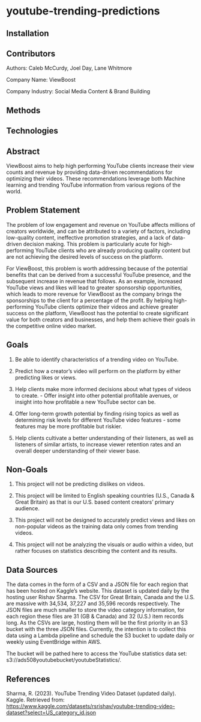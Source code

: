 # youtube-trending-predictions

## Installation


## Contributors
Authors: Caleb McCurdy, Joel Day, Lane Whitmore

Company Name: ViewBoost

Company Industry: Social Media Content & Brand Building

## Methods

## Technologies

## Abstract
ViewBoost aims to help high performing YouTube clients increase their view counts and revenue by providing data-driven recommendations for optimizing their videos. These recommendations leverage both Machine learning and trending YouTube information from various regions of the world. 

## Problem Statement
The problem of low engagement and revenue on YouTube affects millions of creators worldwide, and can be attributed to a variety of factors, including low-quality content, ineffective promotion strategies, and a lack of data-driven decision making. This problem is particularly acute for high-performing YouTube clients who are already producing quality content but are not achieving the desired levels of success on the platform.

For ViewBoost, this problem is worth addressing because of the potential benefits that can be derived from a successful YouTube presence, and the subsequent increase in revenue that follows. As an example, increased YouTube views and likes will lead to greater sponsorship opportunities, which leads to more revenue for ViewBoost as the company brings the sponsorships to the client for a percentage of the profit. By helping high-performing YouTube clients optimize their videos and achieve greater success on the platform, ViewBoost has the potential to create significant value for both creators and businesses, and help them achieve their goals in the competitive online video market.

## Goals
1. Be able to identify characteristics of a trending video on YouTube.

2. Predict how a creator’s video will perform on the platform by either predicting likes or views.

3. Help clients make more informed decisions about what types of videos to create.  - Offer insight into other potential profitable avenues, or insight into how profitable a new YouTube sector can be. 
4. Offer long-term growth potential by finding rising topics as well as determining risk levels for different YouTube video features - some features may be more profitable but riskier. 
5. Help clients cultivate a better understanding of their listeners, as well as listeners of similar artists, to increase viewer retention rates and an overall deeper understanding of their viewer base. 


## Non-Goals
1. This project will not be predicting dislikes on videos.

2. This project will be limited to English speaking countries (U.S., Canada & Great Britain) as that is our U.S. based content creators’ primary audience.

3. This project will not be designed to accurately predict views and likes on non-popular videos as the training data only comes from trending videos.

4. This project will not be analyzing the visuals or audio within a video, but rather focuses on statistics describing the content and its results.


## Data Sources
The data comes in the form of a CSV and a JSON file for each region that has been hosted on Kaggle’s website. This dataset is updated daily by the hosting user Rishav Sharma. The CSV for Great Britain, Canada and the U.S. are massive with 34,534, 37,227 and 35,596 records respectively. The JSON files are much smaller to store the video category information, for each region these files are 31 (GB & Canada) and 32 (U.S.) item records long. As the CSVs are large, hosting them will be the first priority in an S3 bucket with the three JSON files. Currently, the intention is to collect this data using a Lambda pipeline and schedule the S3 bucket to update daily or weekly using EventBridge within AWS. 

The bucket will be pathed here to access the YouTube statistics data set: s3://ads508youtubebucket/youtubeStatistics/.

## References
Sharma, R. (2023). YouTube Trending Video Dataset (updated daily). Kaggle. Retrieved from: 
https://www.kaggle.com/datasets/rsrishav/youtube-trending-video-dataset?select=US_category_id.json


